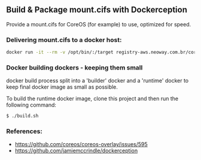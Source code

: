 ## Build & Package mount.cifs with Dockerception

Provide a mount.cifs for CoreOS (for example) to use, optimized for speed.

### Delivering mount.cifs to a docker host:

```bash
docker run -it --rm -v /opt/bin/:/target registry-aws.neoway.com.br/core/mount.cifs_copy /target
```

### Docker building dockers - keeping them small

docker build process split into a 'builder' docker and a 'runtime'
docker to keep final docker image as small as possible.

To build the runtime docker image, clone this project and then
run the following command:

```bash
$ ./build.sh
```

### References:

- https://github.com/coreos/coreos-overlay/issues/595
- https://github.com/jamiemccrindle/dockerception

